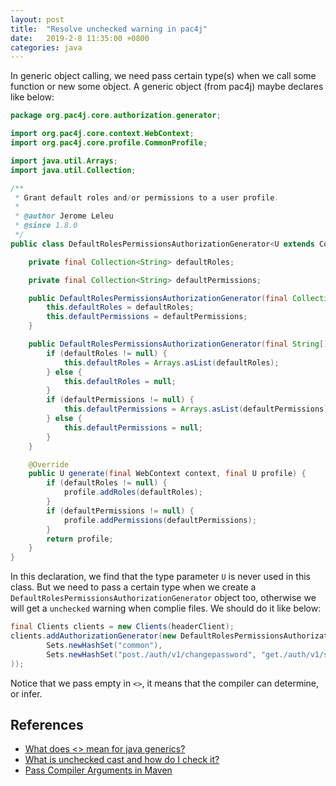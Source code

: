 ```yaml
---
layout: post
title:  "Resolve unchecked warning in pac4j"
date:   2019-2-8 11:35:00 +0800
categories: java
---
```


In generic object calling, we need pass certain type(s) when we call some function or new some object. A generic object (from pac4j) maybe declares like below:

```java
package org.pac4j.core.authorization.generator;

import org.pac4j.core.context.WebContext;
import org.pac4j.core.profile.CommonProfile;

import java.util.Arrays;
import java.util.Collection;

/**
 * Grant default roles and/or permissions to a user profile.
 *
 * @author Jerome Leleu
 * @since 1.8.0
 */
public class DefaultRolesPermissionsAuthorizationGenerator<U extends CommonProfile> implements AuthorizationGenerator<U> {

    private final Collection<String> defaultRoles;

    private final Collection<String> defaultPermissions;

    public DefaultRolesPermissionsAuthorizationGenerator(final Collection<String> defaultRoles, final Collection<String> defaultPermissions) {
        this.defaultRoles = defaultRoles;
        this.defaultPermissions = defaultPermissions;
    }

    public DefaultRolesPermissionsAuthorizationGenerator(final String[] defaultRoles, final String[] defaultPermissions) {
        if (defaultRoles != null) {
            this.defaultRoles = Arrays.asList(defaultRoles);
        } else {
            this.defaultRoles = null;
        }
        if (defaultPermissions != null) {
            this.defaultPermissions = Arrays.asList(defaultPermissions);
        } else {
            this.defaultPermissions = null;
        }
    }

    @Override
    public U generate(final WebContext context, final U profile) {
        if (defaultRoles != null) {
            profile.addRoles(defaultRoles);
        }
        if (defaultPermissions != null) {
            profile.addPermissions(defaultPermissions);
        }
        return profile;
    }
}
```

In this declaration, we find that the type parameter `U` is never used in this class.
But we need to pass a certain type when we create a `DefaultRolesPermissionsAuthorizationGenerator` object too, otherwise we will get a `unchecked` warning when complie files. We should do it like below:

```java
final Clients clients = new Clients(headerClient);
clients.addAuthorizationGenerator(new DefaultRolesPermissionsAuthorizationGenerator<>(
        Sets.newHashSet("common"),
        Sets.newHashSet("post./auth/v1/changepassword", "get./auth/v1/silentlogin/permissions")
));
```

Notice that we pass empty in `<>`, it means that the compiler can determine, or infer.

## References

- [What does <> mean for java generics?](https://stackoverflow.com/questions/8660202/what-does-mean-for-java-generics)
- [What is unchecked cast and how do I check it?](https://stackoverflow.com/questions/2693180/what-is-unchecked-cast-and-how-do-i-check-it)
- [Pass Compiler Arguments in Maven](http://maven.apache.org/plugins/maven-compiler-plugin/examples/pass-compiler-arguments.html)
